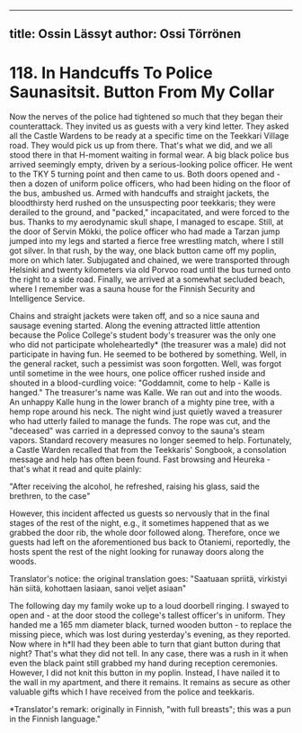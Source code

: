 
---
title: Ossin Lässyt
author: Ossi Törrönen
---

    
# 118. In Handcuffs To Police Saunasitsit. Button From My Collar

Now the nerves of the police had tightened so much that they began their counterattack. They invited us as guests with a very kind letter. They asked all the Castle Wardens to be ready at a specific time on the Teekkari Village road. They would pick us up from there. That's what we did, and we all stood there in that H-moment waiting in formal wear. A big black police bus arrived seemingly empty, driven by a serious-looking police officer. He went to the TKY 5 turning point and then came to us. Both doors opened and - then a dozen of uniform police officers, who had been hiding on the floor of the bus, ambushed us. Armed with handcuffs and straight jackets, the bloodthirsty herd rushed on the unsuspecting poor teekkaris; they were derailed to the ground, and "packed," incapacitated, and were forced to the bus. Thanks to my aerodynamic skull shape, I managed to escape. Still, at the door of Servin Mökki, the police officer who had made a Tarzan jump jumped into my legs and started a fierce free wrestling match, where I still got silver. In that rush, by the way, one black button came off my poplin, more on which later. Subjugated and chained, we were transported through Helsinki and twenty kilometers via old Porvoo road until the bus turned onto the right to a side road. Finally, we arrived at a somewhat secluded beach, where I remember was a sauna house for the Finnish Security and Intelligence Service.

Chains and straight jackets were taken off, and so a nice sauna and sausage evening started. Along the evening attracted little attention because the Police College's student body's treasurer was the only one who did not participate wholeheartedly\* (the treasurer was a male) did not participate in having fun. He seemed to be bothered by something. Well, in the general racket, such a pessimist was soon forgotten. Well, was forgot until sometime in the wee hours, one police officer rushed inside and shouted in a blood-curdling voice: "Goddamnit, come to help - Kalle is hanged." The treasurer's name was Kalle. We ran out and into the woods. An unhappy Kalle hung in the lower branch of a mighty pine tree, with a hemp rope around his neck. The night wind just quietly waved a treasurer who had utterly failed to manage the funds. The rope was cut, and the "deceased" was carried in a depressed convoy to the sauna's steam vapors. Standard recovery measures no longer seemed to help. Fortunately, a Castle Warden recalled that from the Teekkaris' Songbook, a consolation message and help has often been found. Fast browsing and Heureka - that's what it read and quite plainly: 

"After receiving the alcohol, he refreshed, raising his glass, said the brethren, to the case"

However, this incident affected us guests so nervously that in the final stages of the rest of the night, e.g., it sometimes happened that as we grabbed the door rib, the whole door followed along. Therefore, once we guests had left on the aforementioned bus back to Otaniemi, reportedly, the hosts spent the rest of the night looking for runaway doors along the woods.

Translator's notice: the original translation goes: "Saatuaan spriitä, virkistyi hän siitä,
kohottaen lasiaan, sanoi veljet asiaan"

The following day my family woke up to a loud doorbell ringing. I swayed to open and - at the door stood the college's tallest officer's in uniform. They handed me a 165 mm diameter black, turned wooden button - to replace the missing piece, which was lost during yesterday's evening, as they reported. Now where in h\*ll had they been able to turn that giant button during that night? That's what they did not tell. In any case, there was a rush in it when even the black paint still grabbed my hand during reception ceremonies. However, I did not knit this button in my poplin. Instead, I have nailed it to the wall in my apartment, and there it remains. It remains as secure as other valuable gifts which I have received from the police and teekkaris.

\*Translator's remark: originally in Finnish, "with full breasts"; this was a pun in the Finnish language."
